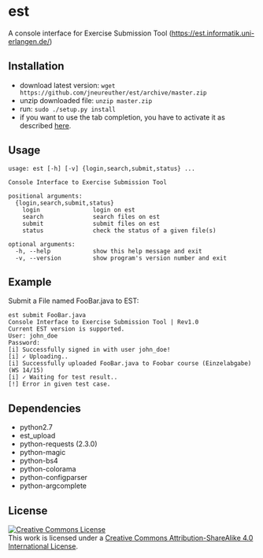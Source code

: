 est
===

A console interface for Exercise Submission Tool (https://est.informatik.uni-erlangen.de/)

Installation
------------

* download latest version: `wget https://github.com/jneureuther/est/archive/master.zip`
* unzip downloaded file: `unzip master.zip`
* run: `sudo ./setup.py install`
* if you want to use the tab completion, you have to activate it as described [here](https://github.com/kislyuk/argcomplete#activating-global-completion).

Usage
-----

```shell
usage: est [-h] [-v] {login,search,submit,status} ...

Console Interface to Exercise Submission Tool

positional arguments:
  {login,search,submit,status}
    login               login on est
    search              search files on est
    submit              submit files on est
    status              check the status of a given file(s)

optional arguments:
  -h, --help            show this help message and exit
  -v, --version         show program's version number and exit
```

Example
-------

Submit a File named FooBar.java to EST:
```shell
est submit FooBar.java
Console Interface to Exercise Submission Tool | Rev1.0
Current EST version is supported.
User: john_doe
Password: 
[i] Successfully signed in with user john_doe!
[i] ✓ Uploading..
[i] Successfully uploaded FooBar.java to Foobar course (Einzelabgabe) (WS 14/15)
[i] ✓ Waiting for test result..
[!] Error in given test case.
```

Dependencies
------------
* python2.7
* est_upload
* python-requests (2.3.0)
* python-magic
* python-bs4
* python-colorama
* python-configparser
* python-argcomplete

License
-------

<a rel="license" href="http://creativecommons.org/licenses/by-sa/4.0/"><img alt="Creative Commons License" style="border-width:0" src="https://i.creativecommons.org/l/by-sa/4.0/88x31.png" /></a><br />This work is licensed under a <a rel="license" href="http://creativecommons.org/licenses/by-sa/4.0/">Creative Commons Attribution-ShareAlike 4.0 International License</a>.
